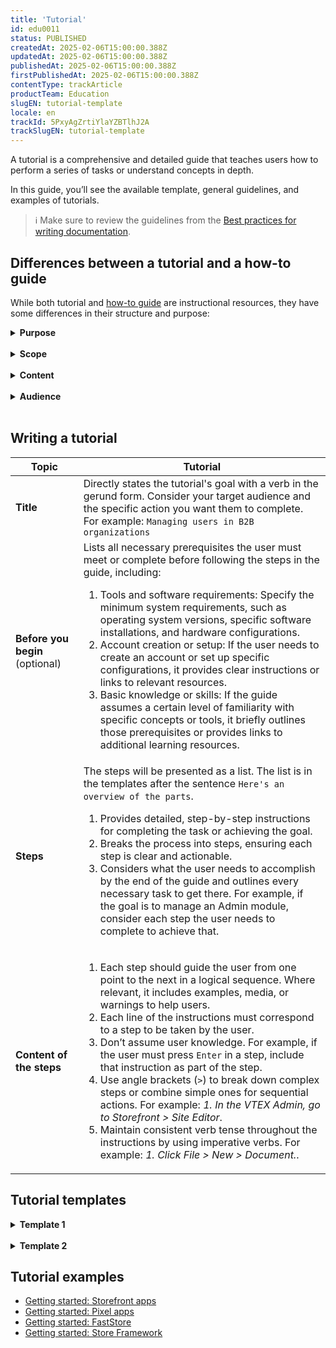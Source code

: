 ```yaml
---
title: 'Tutorial'
id: edu0011
status: PUBLISHED
createdAt: 2025-02-06T15:00:00.388Z
updatedAt: 2025-02-06T15:00:00.388Z
publishedAt: 2025-02-06T15:00:00.388Z
firstPublishedAt: 2025-02-06T15:00:00.388Z
contentType: trackArticle
productTeam: Education
slugEN: tutorial-template
locale: en
trackId: 5PxyAgZrtiYlaYZBTlhJ2A
trackSlugEN: tutorial-template
---
```


A tutorial is a comprehensive and detailed guide that teaches users how to perform a series of tasks or understand concepts in depth.

In this guide, you’ll see the available template, general guidelines, and examples of tutorials.

> ℹ️ Make sure to review the guidelines from the [Best practices for writing documentation](https://contentguide.vtex.com/docs/documentation/documentation-overview#best-practices-for-writing-documentation).

## Differences between a tutorial and a how-to guide

While both tutorial and [how-to guide](https://contentguide.vtex.com/docs/documentation/how-to-guides-template) are instructional resources, they have some differences in their structure and purpose:

<details>
<summary><b>Purpose</b></summary>

| **Tutorial** | **How-to guide** |
| ------------ | ---------------- |
| Learning-oriented. Teaches a broader concept, skill, or process in detail. | Task-oriented. Focus on helping the user complete a specific task or goal. |

</details>

<br>

<details>
<summary><b>Scope</b></summary>

| **Tutorial** | **How-to guide** |
| ------------ | ---------------- |
| Covers a series of steps or concepts, often related to learning a new skill. | Narrow in scope, typically covering one task or process divided into steps. |

</details>

<br>

<details>
<summary><b>Content</b></summary>

| **Tutorial** | **How-to guide** |
| ------------ | ---------------- |
| Educational, offering context, background, and explanations. | Practical, with direct, task-oriented instructions. |

</details>

<br>

<details>
<summary><b>Audience</b></summary>

| **Tutorial** | **How-to guide** |
| ------------ | ---------------- |
| Users who want to learn a skill or understand a concept deeply. | Users who need to quickly achieve a specific goal, usually with prior knowledge. |

</details>

<br>

## Writing a tutorial

| **Topic** | **Tutorial** |
| --------- | ------------ |
| **Title** | Directly states the tutorial's goal with a verb in the gerund form. Consider your target audience and the specific action you want them to complete. For example: `Managing users in B2B organizations` |
| **Before you begin** (optional)  | Lists all necessary prerequisites the user must meet or complete before following the steps in the guide, including: <ol><li>Tools and software requirements: Specify the minimum system requirements, such as operating system versions, specific software installations, and hardware configurations.</li><li>Account creation or setup: If the user needs to create an account or set up specific configurations, it provides clear instructions or links to relevant resources.</li><li>Basic knowledge or skills: If the guide assumes a certain level of familiarity with specific concepts or tools, it briefly outlines those prerequisites or provides links to additional learning resources.</li></ol> |
| **Steps** | The steps will be presented as a list. The list is in the templates after the sentence `Here's an overview of the parts`. <ol><li>Provides detailed, step-by-step instructions for completing the task or achieving the goal.</li><li>Breaks the process into steps, ensuring each step is clear and actionable.</li><li>Considers what the user needs to accomplish by the end of the guide and outlines every necessary task to get there. For example, if the goal is to manage an Admin module, consider each step the user needs to complete to achieve that.</li></ol> |
| **Content of the steps**  | <ol><li>Each step should guide the user from one point to the next in a logical sequence. Where relevant, it includes examples, media, or warnings to help users.</li><li>Each line of the instructions must correspond to a step to be taken by the user.</li><li>Don’t assume user knowledge. For example, if the user must press `Enter` in a step, include that instruction as part of the step.</li><li>Use angle brackets (`>`) to break down complex steps or combine simple ones for sequential actions. For example: *1. In the VTEX Admin, go to _Storefront > Site Editor_*.</li><li>Maintain consistent verb tense throughout the instructions by using imperative verbs. For example: *1. Click File > New > Document.*.</li></ol>|

## Tutorial templates

<details>
<summary><b>Template 1</b></summary>

```md
# [Tutorial title]

[Provide a short description of the tutorial, including the skills or knowledge the user will acquire by the end of it.]

Here's an overview of the parts:

<Flex>

<WhatsNextCard
title="Step 1. title"
description="Provide a short description of the step."
linkTo="https://developers.vtex.com/docs/guides"
linkTitle="See more"
/>

<WhatsNextCard
title="Step 2. title"
description="Provide a short description of the step."
linkTo="https://developers.vtex.com/docs/guides"
linkTitle="See more"
/>

<WhatsNextCard
title="Step 3. title"
description="Provide a short description of the step."
linkTo="https://developers.vtex.com/docs/guides"
linkTitle="See more"
/>

...

## Before you begin

[Lists all prerequisites the user must meet or complete before following the steps in the guide.]
 
</Flex>
```

</details>

<br>

<details>
<summary><b>Template 2</b></summary>

```md
# [Tutorial title]

[Provide a short description of the tutorial, including the skills or knowledge the user will acquire by the end of it.]

Here's an overview of the parts:

- [Step 1. Title](https://developers.vtex.com/docs/add-the-step-slug-here)
- [Step 2. Title](https://developers.vtex.com/docs/add-the-step-slug-here)
- [Step 3.](https://developers.vtex.com/docs/add-the-step-slug-here)
...

## Before you begin

[Lists all necessary prerequisites the user must have or complete before following the steps in the guide.]
 
</Flex>
```

</details>

## Tutorial examples

- [Getting started: Storefront apps](https://www.google.com/url?q=https://developers.vtex.com/docs/guides/vtex-io-documentation-1-developing-storefront-apps-using-react-and-vtex-io&sa=D&source=docs&ust=1736199224966224&usg=AOvVaw0BptDzlbA0vq4Xi6GkqX1E)
- [Getting started: Pixel apps](https://developers.vtex.com/docs/guides/vtex-io-documentation-1-developnativeintegrationswithpixelapps)
- [Getting started: FastStore](https://developers.vtex.com/docs/guides/faststore/getting-started-overview)
- [Getting started: Store Framework](https://developers.vtex.com/docs/guides/getting-started-3)
